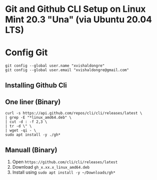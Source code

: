 # Git and Github CLI Setup on Linux Mint 20.3 "Una" (via Ubuntu 20.04 LTS)

# Config Git
```
git config --global user.name "xvishaldongre"
git config --global user.email "xvishaldongre@gmail.com"
```

## Installing Github Cli 

## One liner (Binary)
```
curl -s https://api.github.com/repos/cli/cli/releases/latest \
| grep -E "*linux_amd64.deb" \
| cut -d : -f 2,3 \
| tr -d \" \
| wget -qi - \
sudo apt install -y ./gh*
```

## Manuall (Binary)
1. Open `https://github.com/cli/cli/releases/latest`
2. Download `gh_x.xx.x_linux_amd64.deb`
3. Install using `sudo apt install -y ~/Downloads/gh*`

